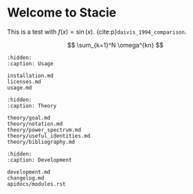 # Welcome to Stacie

This is a test with $f(x)=\sin(x)$. {cite:p}`daivis_1994_comparison`.

$$
\sum_{k=1}^N \omega^{kn}
$$


```{toctree}
:hidden:
:caption: Usage

installation.md
licenses.md
usage.md
```

```{toctree}
:hidden:
:caption: Theory

theory/goal.md
theory/notation.md
theory/power_spectrum.md
theory/useful_identities.md
theory/bibliography.md
```

```{toctree}
:hidden:
:caption: Development

development.md
changelog.md
apidocs/modules.rst
```
